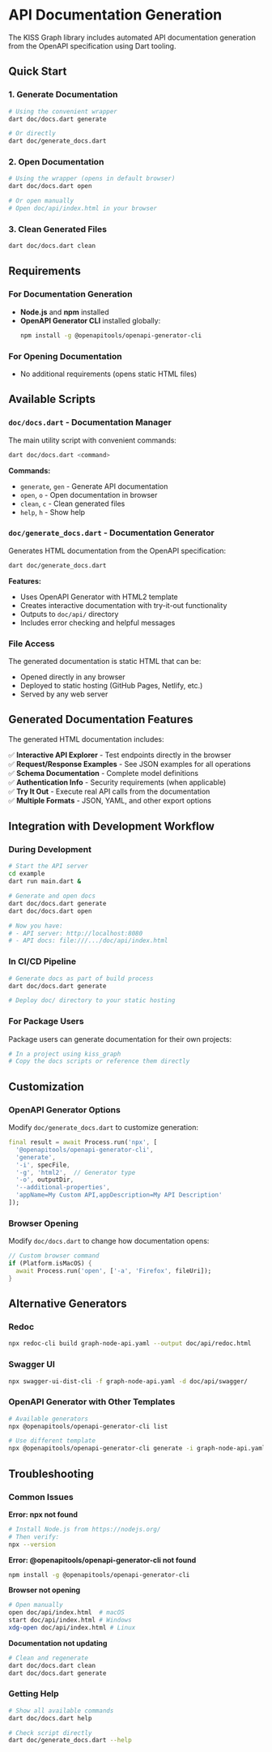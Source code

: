 # API Documentation Generation

The KISS Graph library includes automated API documentation generation from the OpenAPI specification using Dart tooling.

## Quick Start

### 1. Generate Documentation
```bash
# Using the convenient wrapper
dart doc/docs.dart generate

# Or directly
dart doc/generate_docs.dart
```

### 2. Open Documentation
```bash
# Using the wrapper (opens in default browser)
dart doc/docs.dart open

# Or open manually
# Open doc/api/index.html in your browser
```

### 3. Clean Generated Files
```bash
dart doc/docs.dart clean
```

## Requirements

### For Documentation Generation
- **Node.js** and **npm** installed
- **OpenAPI Generator CLI** installed globally:
  ```bash
  npm install -g @openapitools/openapi-generator-cli
  ```

### For Opening Documentation
- No additional requirements (opens static HTML files)

## Available Scripts

### `doc/docs.dart` - Documentation Manager
The main utility script with convenient commands:

```bash
dart doc/docs.dart <command>
```

**Commands:**
- `generate`, `gen` - Generate API documentation
- `open`, `o` - Open documentation in browser
- `clean`, `c` - Clean generated files
- `help`, `h` - Show help

### `doc/generate_docs.dart` - Documentation Generator
Generates HTML documentation from the OpenAPI specification:

```bash
dart doc/generate_docs.dart
```

**Features:**
- Uses OpenAPI Generator with HTML2 template
- Creates interactive documentation with try-it-out functionality
- Outputs to `doc/api/` directory
- Includes error checking and helpful messages

### File Access
The generated documentation is static HTML that can be:
- Opened directly in any browser
- Deployed to static hosting (GitHub Pages, Netlify, etc.)
- Served by any web server

## Generated Documentation Features

The generated HTML documentation includes:

✅ **Interactive API Explorer** - Test endpoints directly in the browser  
✅ **Request/Response Examples** - See JSON examples for all operations  
✅ **Schema Documentation** - Complete model definitions  
✅ **Authentication Info** - Security requirements (when applicable)  
✅ **Try It Out** - Execute real API calls from the documentation  
✅ **Multiple Formats** - JSON, YAML, and other export options  

## Integration with Development Workflow

### During Development
```bash
# Start the API server
cd example
dart run main.dart &

# Generate and open docs
dart doc/docs.dart generate
dart doc/docs.dart open

# Now you have:
# - API server: http://localhost:8080
# - API docs: file:///.../doc/api/index.html
```

### In CI/CD Pipeline
```bash
# Generate docs as part of build process
dart doc/docs.dart generate

# Deploy doc/ directory to your static hosting
```

### For Package Users
Package users can generate documentation for their own projects:

```bash
# In a project using kiss_graph
# Copy the docs scripts or reference them directly
```

## Customization

### OpenAPI Generator Options
Modify `doc/generate_docs.dart` to customize generation:

```dart
final result = await Process.run('npx', [
  '@openapitools/openapi-generator-cli',
  'generate',
  '-i', specFile,
  '-g', 'html2',  // Generator type
  '-o', outputDir,
  '--additional-properties',
  'appName=My Custom API,appDescription=My API Description'
]);
```

### Browser Opening
Modify `doc/docs.dart` to change how documentation opens:

```dart
// Custom browser command
if (Platform.isMacOS) {
  await Process.run('open', ['-a', 'Firefox', fileUri]);
}
```

## Alternative Generators

### Redoc
```bash
npx redoc-cli build graph-node-api.yaml --output doc/api/redoc.html
```

### Swagger UI
```bash
npx swagger-ui-dist-cli -f graph-node-api.yaml -d doc/api/swagger/
```

### OpenAPI Generator with Other Templates
```bash
# Available generators
npx @openapitools/openapi-generator-cli list

# Use different template
npx @openapitools/openapi-generator-cli generate -i graph-node-api.yaml -g html -o doc/api-simple/
```

## Troubleshooting

### Common Issues

**Error: npx not found**
```bash
# Install Node.js from https://nodejs.org/
# Then verify:
npx --version
```

**Error: @openapitools/openapi-generator-cli not found**
```bash
npm install -g @openapitools/openapi-generator-cli
```

**Browser not opening**
```bash
# Open manually
open doc/api/index.html  # macOS
start doc/api/index.html # Windows
xdg-open doc/api/index.html # Linux
```

**Documentation not updating**
```bash
# Clean and regenerate
dart doc/docs.dart clean
dart doc/docs.dart generate
```

### Getting Help

```bash
# Show all available commands
dart doc/docs.dart help

# Check script directly
dart doc/generate_docs.dart --help
``` 
